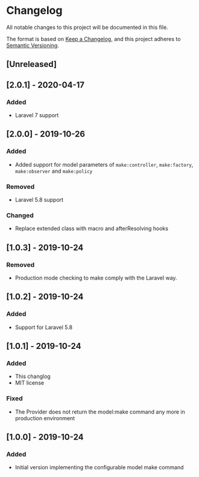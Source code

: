 # Changelog
All notable changes to this project will be documented in this file.

The format is based on [Keep a Changelog](https://keepachangelog.com/en/1.0.0/),
and this project adheres to [Semantic Versioning](https://semver.org/spec/v2.0.0.html).

## [Unreleased]

## [2.0.1] - 2020-04-17
### Added
- Laravel 7 support

## [2.0.0] - 2019-10-26
### Added
- Added support for model parameters of `make:controller`, `make:factory`, `make:observer` and `make:policy`

### Removed
- Laravel 5.8 support

### Changed
- Replace extended class with macro and afterResolving hooks

## [1.0.3] - 2019-10-24
### Removed
- Production mode checking to make comply with the Laravel way.

## [1.0.2] - 2019-10-24
### Added
- Support for Laravel 5.8

## [1.0.1] - 2019-10-24
### Added
- This changlog
- MIT license

### Fixed
- The Provider does not return the model:make command any more in production environment

## [1.0.0] - 2019-10-24
### Added
- Initial version implementing the configurable model make command
